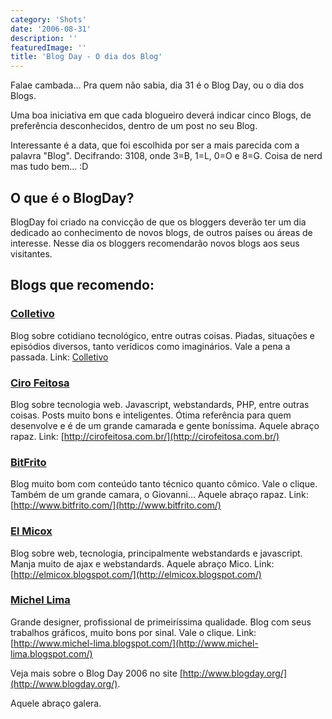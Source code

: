 ```yaml
---
category: 'Shots'
date: '2006-08-31'
description: ''
featuredImage: ''
title: 'Blog Day - O dia dos Blog'
---
```


Falae cambada... Pra quem não sabia, dia 31 é o Blog Day, ou o dia dos Blogs.

Uma boa iniciativa em que cada blogueiro deverá indicar cinco Blogs, de preferência desconhecidos, dentro de um post no seu Blog.

Interessante é a data, que foi escolhida por ser a mais parecida com a palavra "Blog". Decifrando: 3108, onde 3=B, 1=L, 0=O e 8=G. Coisa de nerd mas tudo bem... :D

## O que é o BlogDay?

BlogDay foi criado na convicção de que os bloggers deverão ter um dia dedicado ao conhecimento de novos blogs, de outros países ou áreas de interesse. Nesse dia os bloggers recomendarão novos blogs aos seus visitantes.

## Blogs que recomendo:

### [Colletivo](http://colletivo.blogspot.com/)

Blog sobre cotidiano tecnológico, entre outras coisas. Piadas, situações e episódios diversos, tanto verídicos como imaginários. Vale a pena a passada. Link: [Colletivo](http://colletivo.blogspot.com/)

### [Ciro Feitosa](http://cirofeitosa.com.br/)

Blog sobre tecnologia web. Javascript, webstandards, PHP, entre outras coisas. Posts muito bons e inteligentes. Ótima referência para quem desenvolve e é de um grande camarada e gente boníssima. Aquele abraço rapaz. Link: [http://cirofeitosa.com.br/](http://cirofeitosa.com.br/)

### [BitFrito](http://www.bitfrito.com/)

Blog muito bom com conteúdo tanto técnico quanto cômico. Vale o clique. Também de um grande camara, o Giovanni... Aquele abraço rapaz. Link: [http://www.bitfrito.com/](http://www.bitfrito.com/)

### [El Micox](http://elmicox.blogspot.com/)

Blog sobre web, tecnologia, principalmente webstandards e javascript. Manja muito de ajax e webstandards. Aquele abraço Mico. Link: [http://elmicox.blogspot.com/](http://elmicox.blogspot.com/)

### [Michel Lima](http://www.michel-lima.blogspot.com/)

Grande designer, profissional de primeiríssima qualidade. Blog com seus trabalhos gráficos, muito bons por sinal. Vale o clique. Link: [http://www.michel-lima.blogspot.com/](http://www.michel-lima.blogspot.com/)

Veja mais sobre o Blog Day 2006 no site [http://www.blogday.org/](http://www.blogday.org/).

Aquele abraço galera.
